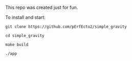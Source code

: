 This repo was created just for fun.

To install and start:

`git clone https://github.com/pErfEcto2/simple_gravity`

`cd simple_gravity`

`make build`

`./app`
